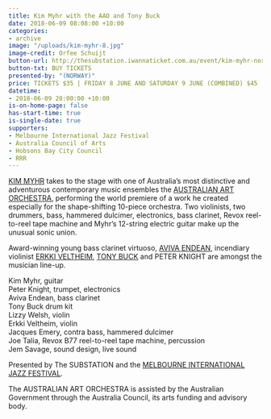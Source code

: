 ```yaml
---
title: Kim Myhr with the AAO and Tony Buck
date: 2018-06-09 08:08:00 +10:00
categories:
- archive
image: "/uploads/kim-myhr-8.jpg"
image-credit: Orfee Schuijt
button-url: http://thesubstation.iwannaticket.com.au/event/kim-myhr-norway-with-the-australian-art-orchestra-MTQzNzE
button-txt: BUY TICKETS
presented-by: "(NORWAY)"
price: TICKETS $35 | FRIDAY 8 JUNE AND SATURDAY 9 JUNE (COMBINED) $45
datetime:
- 2018-06-09 20:00:00 +10:00
is-on-home-page: false
has-start-time: true
is-single-date: true
supporters:
- Melbourne International Jazz Festival
- Australia Council of Arts
- Hobsons Bay City Council
- RRR
---
```


[KIM MYHR](http://www.kimmyhr.com/) takes to the stage with one of Australia’s most distinctive and adventurous contemporary music ensembles the [AUSTRALIAN ART ORCHESTRA](http://www.aao.com.au/), performing the world premiere of a work he created especially for the shape-shifting 10-piece orchestra. Two violinists, two drummers, bass, hammered dulcimer, electronics, bass clarinet, Revox reel-to-reel tape machine and Myhr’s 12-string electric guitar make up the unusual sonic union.

Award-winning young bass clarinet virtuoso, [AVIVA ENDEAN](https://www.avivaendean.com/), incendiary violinist [ERKKI VELTHEIM](http://erkkiveltheim.com/), [TONY BUCK](http://tony-buck.com/) and PETER KNIGHT are amongst the musician line-up.

Kim Myhr, guitar <br>
Peter Knight, trumpet, electronics <br> 
Aviva Endean, bass clarinet <br>
Tony Buck drum kit <br>
Lizzy Welsh, violin <br>
Erkki Veltheim, violin <br>
Jacques Emery, contra bass, hammered dulcimer <br>
Joe Talia, Revox B77 reel-to-reel tape machine, percussion <br>
Jem Savage, sound design, live sound  <br>

Presented by The SUBSTATION and the [MELBOURNE INTERNATIONAL JAZZ FESTIVAL](http://melbournejazz.com/).

The AUSTRALIAN ART ORCHESTRA is assisted by the Australian Government through the Australia Council, its arts funding and advisory body.